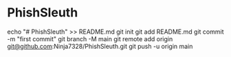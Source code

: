 # PhishSleuth
echo "# PhishSleuth" >> README.md git init git add README.md git commit -m "first commit" git branch -M main git remote add origin git@github.com:Ninja7328/PhishSleuth.git git push -u origin main
